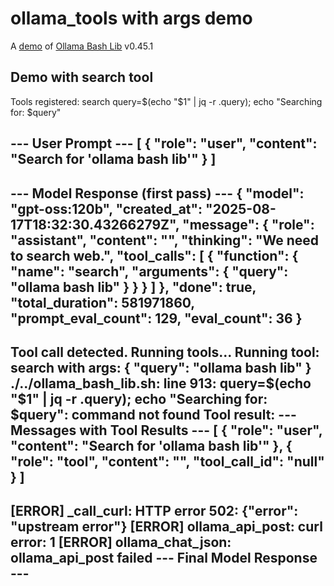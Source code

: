 # ollama_tools with args demo

A [demo](../README.md#demos) of [Ollama Bash Lib](https://github.com/attogram/ollama-bash-lib) v0.45.1
## Demo with search tool

Tools registered:
search	query=$(echo "$1" | jq -r .query); echo "Searching for: $query"

--- User Prompt ---
[
  {
    "role": "user",
    "content": "Search for 'ollama bash lib'"
  }
]
-------------------
--- Model Response (first pass) ---
{
  "model": "gpt-oss:120b",
  "created_at": "2025-08-17T18:32:30.43266279Z",
  "message": {
    "role": "assistant",
    "content": "",
    "thinking": "We need to search web.",
    "tool_calls": [
      {
        "function": {
          "name": "search",
          "arguments": {
            "query": "ollama bash lib"
          }
        }
      }
    ]
  },
  "done": true,
  "total_duration": 581971860,
  "prompt_eval_count": 129,
  "eval_count": 36
}
-----------------------------------
Tool call detected. Running tools...
Running tool: search with args: {
  "query": "ollama bash lib"
}
./../ollama_bash_lib.sh: line 913: query=$(echo "$1" | jq -r .query); echo "Searching for: $query": command not found
Tool result: 
--- Messages with Tool Results ---
[
  {
    "role": "user",
    "content": "Search for 'ollama bash lib'"
  },
  {
    "role": "tool",
    "content": "",
    "tool_call_id": "null"
  }
]
----------------------------------
[ERROR] _call_curl: HTTP error 502: {"error": "upstream error"}
[ERROR] ollama_api_post: curl error: 1
[ERROR] ollama_chat_json: ollama_api_post failed
--- Final Model Response ---
----------------------------
